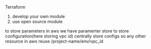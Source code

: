 Terraform
1. develop your own module
2. use open source module


to store parameters in aws we have paramerter store to store configuration(here storing vpc id)
centrally store configs so any other resource in aws reuse
/project-name/env/vpc_id
